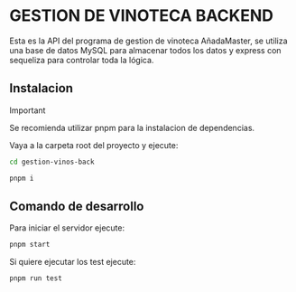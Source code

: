 # GESTION DE VINOTECA BACKEND

Esta es la API del programa de gestion de vinoteca AñadaMaster, se utiliza una base de datos MySQL para almacenar todos los datos y express con sequeliza para controlar toda la lógica.

## Instalacion

> [!IMPORTANT]
> Se recomienda utilizar pnpm para la instalacion de dependencias.

Vaya a la carpeta root del proyecto y ejecute:
```bash
cd gestion-vinos-back

pnpm i
```

## Comando de desarrollo

Para iniciar el servidor ejecute:
```bash
pnpm start
```

Si quiere ejecutar los test ejecute:
```bash
pnpm run test
```
